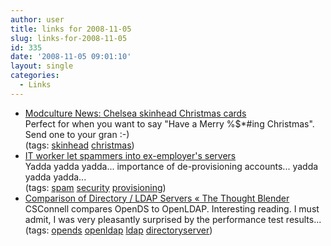 ```yaml
---
author: user
title: links for 2008-11-05
slug: links-for-2008-11-05
id: 335
date: '2008-11-05 09:01:10'
layout: single
categories:
  - Links
---
```


*   [Modculture News: Chelsea skinhead Christmas cards](http://www.modculture.info/2008/11/chelsea-skinhea.html)  
    Perfect for when you want to say "Have a Merry %$*#ing Christmas". Send one to your gran :-)  
    (tags: [skinhead](http://delicious.com/superpat/skinhead) [christmas](http://delicious.com/superpat/christmas))  
*   [IT worker let spammers into ex-employer's servers](http://www.computerworld.com/action/article.do?command=viewArticleBasic&taxonomyName=security&articleId=9118984)  
    Yadda yadda yadda... importance of de-provisioning accounts... yadda yadda yadda...  
    (tags: [spam](http://delicious.com/superpat/spam) [security](http://delicious.com/superpat/security) [provisioning](http://delicious.com/superpat/provisioning))  
*   [Comparison of Directory / LDAP Servers « The Thought Blender](http://csconnell.wordpress.com/2008/11/04/comparison-of-directory-ldap-servers/)  
    CSConnell compares OpenDS to OpenLDAP. Interesting reading. I must admit, I was very pleasantly surprised by the performance test results...  
    (tags: [opends](http://delicious.com/superpat/opends) [openldap](http://delicious.com/superpat/openldap) [ldap](http://delicious.com/superpat/ldap) [directoryserver](http://delicious.com/superpat/directoryserver))  
